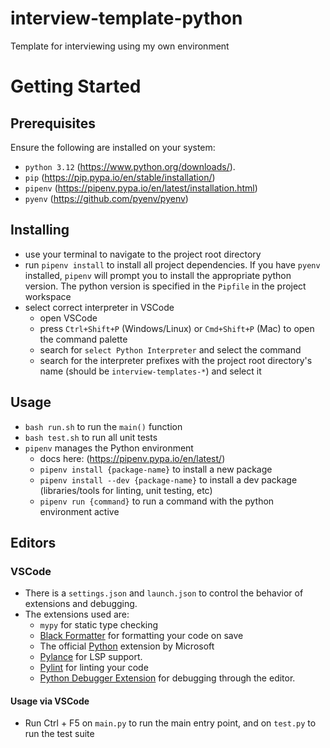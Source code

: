# interview-template-python

Template for interviewing using my own environment

# Getting Started

## Prerequisites

Ensure the following are installed on your system:

- `python 3.12` (https://www.python.org/downloads/). 
- `pip` (https://pip.pypa.io/en/stable/installation/)
- `pipenv` (https://pipenv.pypa.io/en/latest/installation.html)
- `pyenv` (https://github.com/pyenv/pyenv)

## Installing

- use your terminal to navigate to the project root directory
- run `pipenv install` to install all project dependencies. 
  If you have `pyenv` installed, `pipenv` will prompt you to install the appropriate python version. The python version is specified in the `Pipfile` in the project workspace
- select correct interpreter in VSCode
  - open VSCode
  - press `Ctrl+Shift+P` (Windows/Linux) or `Cmd+Shift+P` (Mac) to open the command palette
  - search for `select Python Interpreter` and select the command
  - search for the interpreter prefixes with the project root directory's name (should be `interview-templates-*`) and select it

## Usage

- `bash run.sh` to run the `main()` function
- `bash test.sh` to run all unit tests
- `pipenv` manages the Python environment
  - docs here: (https://pipenv.pypa.io/en/latest/)
  - `pipenv install {package-name}` to install a new package
  - `pipenv install --dev {package-name}` to install a dev package (libraries/tools for linting, unit testing, etc)
  - `pipenv run {command}` to run a command with the python environment active

## Editors
### VSCode
- There is a `settings.json` and `launch.json` to control the behavior of extensions and debugging.
- The extensions used are:
    - `mypy` for static type checking
    - [Black Formatter](https://marketplace.visualstudio.com/items?itemName=ms-python.black-formatter) for formatting your code on save
    - The official [Python](https://marketplace.visualstudio.com/items?itemName=ms-python.python) extension by Microsoft
    - [Pylance](https://marketplace.visualstudio.com/items?itemName=ms-python.vscode-pylance) for LSP support.
    - [Pylint](https://marketplace.visualstudio.com/items?itemName=ms-python.pylint) for linting your code
    - [Python Debugger Extension](https://marketplace.visualstudio.com/items?itemName=ms-python.python) for debugging through the editor.
#### Usage via VSCode
- Run Ctrl + F5 on `main.py` to run the main entry point, and on `test.py` to run the test suite
